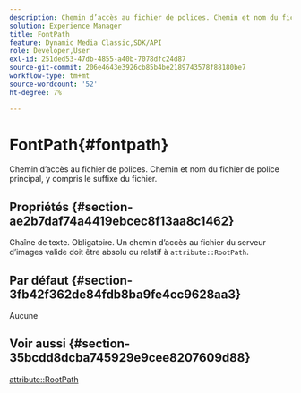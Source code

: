 ```yaml
---
description: Chemin d’accès au fichier de polices. Chemin et nom du fichier de police principal, y compris le suffixe du fichier.
solution: Experience Manager
title: FontPath
feature: Dynamic Media Classic,SDK/API
role: Developer,User
exl-id: 251ded53-47db-4855-a40b-7078dfc24d87
source-git-commit: 206e4643e3926cb85b4be2189743578f88180be7
workflow-type: tm+mt
source-wordcount: '52'
ht-degree: 7%

---
```


# FontPath{#fontpath}

Chemin d’accès au fichier de polices. Chemin et nom du fichier de police principal, y compris le suffixe du fichier.

## Propriétés {#section-ae2b7daf74a4419ebcec8f13aa8c1462}

Chaîne de texte. Obligatoire. Un chemin d’accès au fichier du serveur d’images valide doit être absolu ou relatif à `attribute::RootPath`.

## Par défaut {#section-3fb42f362de84fdb8ba9fe4cc9628aa3}

Aucune

## Voir aussi {#section-35bcdd8dcba745929e9cee8207609d88}

[attribute::RootPath](/help/aem-is-ir-api/is-api/image-catalog/image-serving-api-ref/c-image-catalog-reference/c-attributes-reference/r-rootpath.md)
